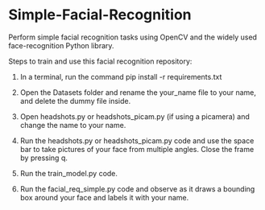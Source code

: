 # Simple-Facial-Recognition
Perform simple facial recognition tasks using OpenCV and the widely used face-recognition Python library. 

Steps to train and use this facial recognition repository:

1. In a terminal, run the command pip install -r requirements.txt

2. Open the Datasets folder and rename the your_name file to your name, and delete the dummy file inside. 

3. Open headshots.py or headshots_picam.py (if using a picamera) and change the name to your name.

4. Run the headshots.py or headshots_picam.py code and use the space bar to take pictures of your face from multiple angles. Close the frame by pressing q.

5. Run the train_model.py code.

6. Run the facial_req_simple.py code and observe as it draws a bounding box around your face and labels it with your name. 
